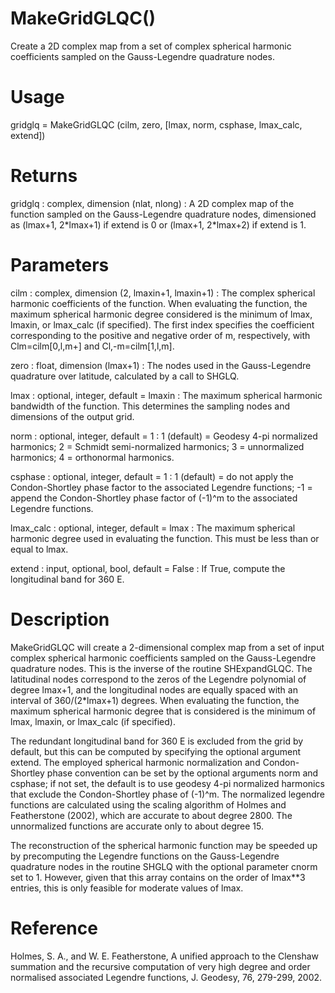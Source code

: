 # MakeGridGLQC()

Create a 2D complex map from a set of complex spherical harmonic coefficients sampled on the Gauss-Legendre quadrature nodes.

# Usage

gridglq = MakeGridGLQC (cilm, zero, [lmax, norm, csphase, lmax_calc, extend])

# Returns

gridglq : complex, dimension (nlat, nlong)
:   A 2D complex map of the function sampled on the Gauss-Legendre quadrature nodes, dimensioned as (lmax+1, 2\*lmax+1) if extend is 0 or (lmax+1, 2*lmax+2) if extend is 1.


# Parameters

cilm : complex, dimension (2, lmaxin+1, lmaxin+1)
:   The complex spherical harmonic coefficients of the function. When evaluating the function, the maximum spherical harmonic degree considered is the minimum of lmax, lmaxin, or lmax_calc (if specified). The first index specifies the coefficient corresponding to the positive and negative order of m, respectively, with Clm=cilm[0,l,m+] and Cl,-m=cilm[1,l,m].

zero : float, dimension (lmax+1)
:   The nodes used in the Gauss-Legendre quadrature over latitude, calculated by a call to SHGLQ.

lmax : optional, integer, default = lmaxin
:   The maximum spherical harmonic bandwidth of the function. This determines the sampling nodes and dimensions of the output grid.

norm : optional, integer, default = 1
:   1 (default) = Geodesy 4-pi normalized harmonics; 2 = Schmidt semi-normalized harmonics; 3 = unnormalized harmonics; 4 = orthonormal harmonics.

csphase : optional, integer, default = 1
:   1 (default) = do not apply the Condon-Shortley phase factor to the associated Legendre functions; -1 = append the Condon-Shortley phase factor of (-1)^m to the associated Legendre functions.

lmax_calc : optional, integer, default = lmax
:   The maximum spherical harmonic degree used in evaluating the function. This must be less than or equal to lmax.

extend : input, optional, bool, default = False
:   If True, compute the longitudinal band for 360 E.

# Description

MakeGridGLQC will create a 2-dimensional complex map from a set of input complex spherical harmonic coefficients sampled on the Gauss-Legendre quadrature nodes. This is the inverse of the routine SHExpandGLQC. The latitudinal nodes correspond to the zeros of the Legendre polynomial of degree lmax+1, and the longitudinal nodes are equally spaced with an interval of 360/(2*lmax+1) degrees. When evaluating the function, the maximum spherical harmonic degree that is considered is the minimum of lmax, lmaxin, or lmax_calc (if specified).

The redundant longitudinal band for 360 E is excluded from the grid by default, but this can be computed by specifying the optional argument extend. The employed spherical harmonic normalization and Condon-Shortley phase convention can be set by the optional arguments norm and csphase; if not set, the default is to use geodesy 4-pi normalized harmonics that exclude the Condon-Shortley phase of (-1)^m. The normalized legendre functions are calculated using the scaling algorithm of Holmes and Featherstone (2002), which are accurate to about degree 2800. The unnormalized functions are accurate only to about degree 15.

The reconstruction of the spherical harmonic function may be speeded up by precomputing the Legendre functions on the Gauss-Legendre quadrature nodes in the routine SHGLQ with the optional parameter cnorm set to 1. However, given that this array contains on the order of lmax**3 entries, this is only feasible for moderate values of lmax.

# Reference

Holmes, S. A., and W. E. Featherstone, A unified approach to the Clenshaw
summation and the recursive computation of very high degree and order normalised associated Legendre functions, J. Geodesy, 76, 279-299, 2002.
